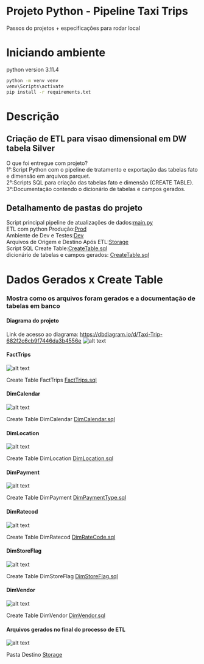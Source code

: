 #  Projeto Python - Pipeline Taxi Trips
Passos do projetos + especificações para rodar local

# Iniciando ambiente 
python version 3.11.4
```bash
python -m venv venv
venv\Scripts\activate
pip install -r requirements.txt

```
# Descrição 
## Criação de ETL para visao dimensional em DW tabela Silver 
O que foi entregue com projeto?<br>
1°:Script Python com o pipeline de tratamento e exportação das tabelas fato e dimensão em arquivos parquet.<br>
2°:Scripts SQL para criação das tabelas fato e dimensão (CREATE TABLE).<br>
3°:Documentação contendo o dicionário de tabelas e campos gerados.<br>


## Detalhamento de pastas do projeto 
Script principal pipeline de atualizações de dados:[main.py](Scripts/Prod/main.py)<br>
ETL com python Produção:[Prod](Scripts/Prod)<br>
Ambiente de Dev e Testes:[Dev](Scripts/Dev)<br>
Arquivos de Origem e Destino Após ETL:[Storage](Storage)<br>
Script SQL Create Table:[CreateTable.sql](Scripts/CreateTable)<br>
dicionário de tabelas e campos gerados: [CreateTable.sql](Documentation/data_dictionary.pdf)<br>



# Dados Gerados x Create Table
### Mostra como os arquivos foram gerados e a documentação de tabelas em banco 


#### Diagrama do projeto
Link de acesso ao diagrama: https://dbdiagram.io/d/Taxi-Trip-682f2c6cb9f7446da3b4556e
![alt text](Documentation/imagens/Diagram.png)

#### FactTrips

![alt text](Documentation/imagens/FactTrips.png)

Create Table FactTrips
[FactTrips.sql](Scripts/CreateTable/FactTrips.sql)


#### DimCalendar

![alt text](Documentation/imagens/DimCalendar.png)

Create Table DimCalendar
[DimCalendar.sql](Scripts/CreateTable/DimCalendar.sql)

#### DimLocation

![alt text](Documentation/imagens/DimLocation.png)

Create Table DimLocation
[DimLocation.sql](Scripts/CreateTable/DimLocation.sql)

#### DimPayment

![alt text](Documentation/imagens/DimPaymentType.png)

Create Table DimPayment
[DimPaymentType.sql](Scripts/CreateTable/DimPaymentType.sql)


#### DimRatecod

![alt text](Documentation/imagens/DimRateCode.png)

Create Table DimRatecod
[DimRateCode.sql](Scripts/CreateTable/DimRateCode.sql)



#### DimStoreFlag

![alt text](Documentation/imagens/DimStoreFlag.png)

Create Table DimStoreFlag
[DimStoreFlag.sql](Scripts/CreateTable/DimStoreFlag.sql)

#### DimVendor

![alt text](Documentation/imagens/DimVendor.png)

Create Table DimVendor
[DimVendor.sql](Scripts/CreateTable/DimVendor.sql)


#### Arquivos gerados no final do processo de ETL

![alt text](Documentation/imagens/ArquivosParquet.png)

Pasta Destino
[Storage](Storage)<br>










